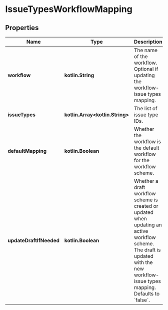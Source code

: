
# IssueTypesWorkflowMapping

## Properties
Name | Type | Description | Notes
------------ | ------------- | ------------- | -------------
**workflow** | **kotlin.String** | The name of the workflow. Optional if updating the workflow-issue types mapping. |  [optional]
**issueTypes** | **kotlin.Array&lt;kotlin.String&gt;** | The list of issue type IDs. |  [optional]
**defaultMapping** | **kotlin.Boolean** | Whether the workflow is the default workflow for the workflow scheme. |  [optional]
**updateDraftIfNeeded** | **kotlin.Boolean** | Whether a draft workflow scheme is created or updated when updating an active workflow scheme. The draft is updated with the new workflow-issue types mapping. Defaults to &#x60;false&#x60;. |  [optional]



